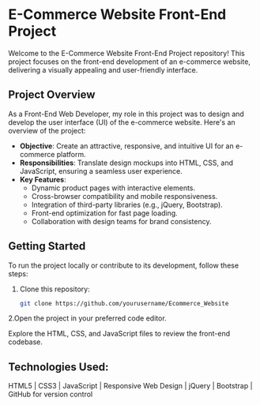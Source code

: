 # E-Commerce Website Front-End Project

Welcome to the E-Commerce Website Front-End Project repository! This project focuses on the front-end development of an e-commerce website, delivering a visually appealing and user-friendly interface.

## Project Overview

As a Front-End Web Developer, my role in this project was to design and develop the user interface (UI) of the e-commerce website. Here's an overview of the project:

- **Objective**: Create an attractive, responsive, and intuitive UI for an e-commerce platform.
- **Responsibilities**: Translate design mockups into HTML, CSS, and JavaScript, ensuring a seamless user experience.
- **Key Features**:
    - Dynamic product pages with interactive elements.
    - Cross-browser compatibility and mobile responsiveness.
    - Integration of third-party libraries (e.g., jQuery, Bootstrap).
    - Front-end optimization for fast page loading.
    - Collaboration with design teams for brand consistency.

## Getting Started

To run the project locally or contribute to its development, follow these steps:

1. Clone this repository:

   ```bash
   git clone https://github.com/yourusername/Ecommerce_Website

2.Open the project in your preferred code editor.

Explore the HTML, CSS, and JavaScript files to review the front-end codebase.


## Technologies Used:

HTML5 |
CSS3  |
JavaScript |
Responsive Web Design |
jQuery |
Bootstrap |
GitHub for version control
